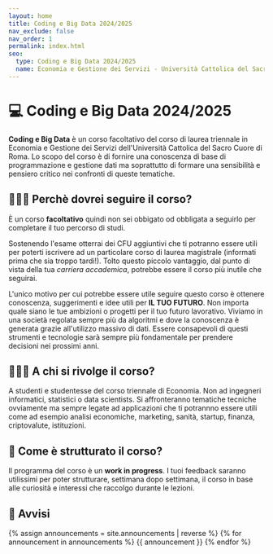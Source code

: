 ```yaml
---
layout: home
title: Coding e Big Data 2024/2025
nav_exclude: false
nav_order: 1
permalink: index.html
seo:
  type: Coding e Big Data 2024/2025
  name: Economia e Gestione dei Servizi - Università Cattolica del Sacro Cuore
---
```


# 💻 Coding e Big Data 2024/2025

**Coding e Big Data** è un corso facoltativo del corso di laurea triennale in Economia e Gestione dei Servizi dell'Università Cattolica del Sacro Cuore di Roma. Lo scopo del corso è di fornire una conoscenza di base di programmazione e gestione dati ma soprattutto di formare una sensibilità e pensiero critico nei confronti di queste tematiche.


## 👩🏻‍💻 Perchè dovrei seguire il corso?

È un corso **facoltativo** quindi non sei obbigato od obbligata a seguirlo per completare il tuo percorso di studi. 


Sostenendo l'esame otterrai dei CFU aggiuntivi che ti potranno essere utili per poterti iscrivere ad un particolare corso di laurea magistrale (informati prima che sia troppo tardi!). Tolto questo piccolo vantaggio, dal punto di vista della tua *carriera accademica*, potrebbe essere il corso più inutile che seguirai. 


L'unico motivo per cui potrebbe essere utile seguire questo corso è ottenere conoscenza, suggerimenti e idee utili per **IL TUO FUTURO**. Non importa quale siano le tue ambizioni o progetti per il tuo futuro lavorativo. Viviamo in una società regolata sempre più da algoritmi e dove la conoscenza è generata grazie all'utilizzo massivo di dati. Essere consapevoli di questi strumenti e tecnologie sarà sempre più fondamentale per prendere decisioni nei prossimi anni. 

## 👩🏻‍🎓 A chi si rivolge il corso?

A studenti e studentesse del corso triennale di Economia. Non ad ingegneri informatici, statistici o data scientists. Si affronteranno tematiche tecniche ovviamente ma sempre legate ad applicazioni che ti potrannno essere utili come ad esempio analisi economiche, marketing, sanità, startup, finanza, criptovalute, istituzioni. 


## 📘 Come è strutturato il corso?

Il programma del corso è un **work in progress**. I tuoi feedback saranno utilissimi per poter strutturare, settimana dopo settimana, il corso in base alle curiosità e interessi che raccolgo durante le lezioni. 

## 📌 Avvisi

{% assign announcements = site.announcements | reverse %}
{% for announcement in announcements %}
{{ announcement }}
{% endfor %}